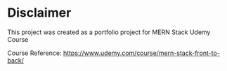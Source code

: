 # Disclaimer
This project was created as a portfolio project for MERN Stack Udemy Course

Course Reference:
https://www.udemy.com/course/mern-stack-front-to-back/
